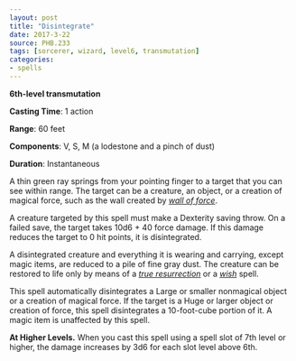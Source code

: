 ```yaml
---
layout: post
title: "Disintegrate"
date: 2017-3-22
source: PHB.233
tags: [sorcerer, wizard, level6, transmutation]
categories:
- spells
---
```


**6th-level transmutation**

**Casting Time**: 1 action

**Range**: 60 feet

**Components**: V, S, M (a lodestone and a pinch of dust)

**Duration**: Instantaneous

A thin green ray springs from your pointing finger to a target that you can see within range. The target can be a creature, an object, or a creation of magical force, such as the wall created by *[wall of force](wall-of-force "wall of force (lvl 5)")*.

A creature targeted by this spell must make a Dexterity saving throw. On a failed save, the target takes 10d6 + 40 force damage. If this damage reduces the target to 0 hit points, it is disintegrated.

A disintegrated creature and everything it is wearing and carrying, except magic items, are reduced to a pile of fine gray dust. The creature can be restored to life only by means of a *[true resurrection](true-resurrection/ "true resurrection (lvl 9)")* or a *[wish](wish "wish (lvl 9)")* spell.

This spell automatically disintegrates a Large or smaller nonmagical object or a creation of magical force. If the target is a Huge or larger object or creation of force, this spell disintegrates a 10-foot-cube portion of it. A magic item is unaffected by this spell.

**At Higher Levels.** When you cast this spell using a spell slot of 7th level or higher, the damage increases by 3d6 for each slot level above 6th.
